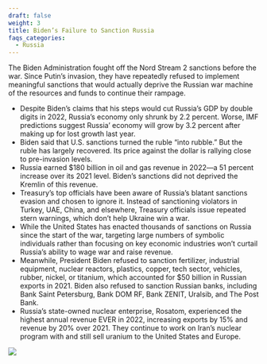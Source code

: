 ```yaml
---
draft: false
weight: 3
title: Biden’s Failure to Sanction Russia
faqs_categories:
  - Russia
---
```

The Biden Administration fought off the Nord Stream 2 sanctions before the war. Since Putin’s invasion, they have repeatedly refused to implement meaningful sanctions that would actually deprive the Russian war machine of the resources and funds to continue their rampage.

* Despite Biden’s claims that his steps would cut Russia’s GDP by double digits in 2022, Russia’s economy only shrunk by 2.2 percent. Worse, IMF predictions suggest Russia’ economy will grow by 3.2 percent after making up for lost growth last year.
* Biden said that U.S. sanctions turned the ruble “into rubble.” But the ruble has largely recovered. Its price against the dollar is rallying close to pre-invasion levels.
* Russia earned $180 billion in oil and gas revenue in 2022—a 51 percent increase over its 2021 level. Biden’s sanctions did not deprived the Kremlin of this revenue.
* Treasury’s top officials have been aware of Russia’s blatant sanctions evasion and chosen to ignore it. Instead of sanctioning violators in Turkey, UAE, China, and elsewhere, Treasury officials issue repeated stern warnings, which don’t help Ukraine win a war.
* While the United States has enacted thousands of sanctions on Russia since the start of the war, targeting large numbers of symbolic individuals rather than focusing on key economic industries won’t curtail Russia’s ability to wage war and raise revenue.
* Meanwhile, President Biden refused to sanction fertilizer, industrial equipment, nuclear reactors, plastics, copper, tech sector, vehicles, rubber, nickel, or titanium, which accounted for $50 billion in Russian exports in 2021. Biden also refused to sanction Russian banks, including Bank Saint Petersburg, Bank DOM RF, Bank ZENIT, Uralsib, and The Post Bank.
* Russia’s state-owned nuclear enterprise, Rosatom, experienced the highest annual revenue EVER in 2022, increasing exports by 15% and revenue by 20% over 2021. They continue to work on Iran’s nuclear program with and still sell uranium to the United States and Europe.

![](/img/focus/screenshot-2024-06-21-at-8.33.01 pm.png)